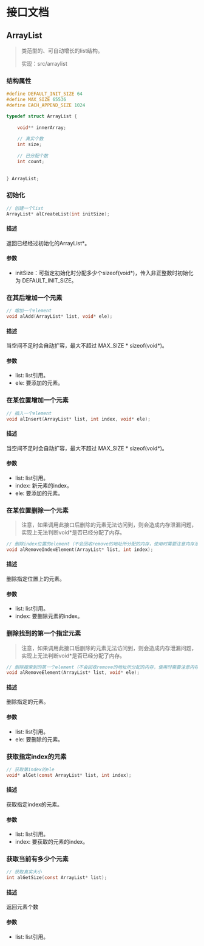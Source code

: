 # 接口文档

## ArrayList

> 类范型的、可自动增长的list结构。
> 
> 实现：src/arraylist

### 结构属性

```cpp
#define DEFAULT_INIT_SIZE 64
#define MAX_SIZE 65536
#define EACH_APPEND_SIZE 1024

typedef struct ArrayList {
    
    void** innerArray;
    
    // 真实个数
    int size;
    
    // 已分配个数
    int count;
    
    
} ArrayList;
```

### 初始化

```c
// 创建一个list
ArrayList* alCreateList(int initSize);
```

#### 描述

返回已经经过初始化的ArrayList\*。

#### 参数
 
+ initSize：可指定初始化时分配多少个sizeof(void\*)，传入非正整数时初始化为 DEFAULT_INIT_SIZE。

### 在其后增加一个元素

```c
// 增加一个element
void alAdd(ArrayList* list, void* ele);
```

#### 描述

当空间不足时会自动扩容，最大不超过 MAX_SIZE * sizeof(void\*)。

#### 参数
 
+ list: list引用。
+ ele: 要添加的元素。

### 在某位置增加一个元素

```c
// 插入一个element
void alInsert(ArrayList* list, int index, void* ele);
```

#### 描述

当空间不足时会自动扩容，最大不超过 MAX_SIZE * sizeof(void\*)。

#### 参数
 
+ list: list引用。
+ index: 新元素的index。
+ ele: 要添加的元素。

### 在某位置删除一个元素

> 注意，如果调用此接口后删除的元素无法访问到，则会造成内存泄漏问题，实现上无法判断void\*是否已经分配了内存。

```c
// 删除index位置的element（不会回收remove的地址所分配的内存，使用时需要注意内存泄漏问题）
void alRemoveIndexElement(ArrayList* list, int index);
```

#### 描述

删除指定位置上的元素。

#### 参数
 
+ list: list引用。
+ index: 要删除元素的index。

### 删除找到的第一个指定元素

> 注意，如果调用此接口后删除的元素无法访问到，则会造成内存泄漏问题，实现上无法判断void\*是否已经分配了内存。

```c
// 删除搜索到的第一个element（不会回收remove的地址所分配的内存，使用时需要注意内存泄漏问题）
void alRemoveElement(ArrayList* list, void* ele);
```

#### 描述

删除指定的元素。

#### 参数
 
+ list: list引用。
+ ele: 要删除的元素。

### 获取指定index的元素

```c
// 获取第index的ele
void* alGet(const ArrayList* list, int index);
```

#### 描述

获取指定index的元素。

#### 参数
 
+ list: list引用。
+ index: 要获取的元素的index。


### 获取当前有多少个元素

```c
// 获取真实大小
int alGetSize(const ArrayList* list);
```

#### 描述

返回元素个数

#### 参数
 
+ list: list引用。








